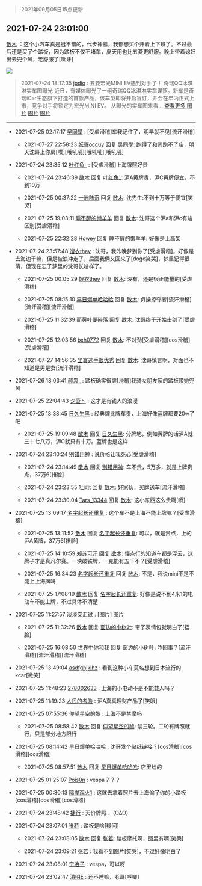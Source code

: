 > 2021年09月05日15点更新
<link rel="stylesheet" href="https://cdn.jsdelivr.net/gh/taotie6/sampleJSON@main/css/photo_show.css">


 ## 2021-07-24 23:01:00 

 [㪚木](https://www.coolapk.com/feed/28649180?shareKey=ZDBhOTk2OTJjYzMyNjEzMTc4MjQ~) ：这个小汽车真是挺不错的，代步神器，我都想买个开着上下班了。不过最后还是买了个踏板，因为踏板不仅不堵车，夏天用也比五菱更舒服。晚上带着媳妇出去兜个风，老舒服了[呲牙] 

<div class="album">
<img class="img-item" src="http://image.coolapk.com/feed/2021/0724/23/1081091_296f58e1_8859_2265@2160x1620.jpeg" />
</div>

> 2021-07-24 18:17:35 
> [jodio](https://www.coolapk.com/feed/28643268?shareKey=MDFkYzA5ZTA5MGRjNjEzMTc4MjQ~) : 五菱宏光MINI EV遇到对手了！ 奇瑞QQ冰淇淋实车图曝光  近日，有媒体曝光了一组奇瑞QQ冰淇淋实车谍照。新车是奇瑞iCar生态旗下打造的首款产品，该车型即将开启盲订，并会在年内正式上市，竞争对手将锁定为宏光MINI EV。  从曝光的实车图来看... <a href="">查看更多</a> 
[图片](http://image.coolapk.com/feed/2021/0724/18/2721938_b578cfed_1852_924@440x320.jpeg)
[图片](http://image.coolapk.com/feed/2021/0724/18/2721938_0eecade8_1852_9242@844x560.png)
[图片](http://image.coolapk.com/feed/2021/0724/18/2721938_2527044f_1852_9244@440x369.jpeg)

 ------- 

- 2021-07-25 02:17:17 [吴同學](uid=1320218) : [受虐滑稽]车我记住了，明早就不见[流汗滑稽] 

    - 2021-07-27 22:58:23 [妖哥occuy](uid=1388591) 回复 [吴同學](uid=1320218): 跑得了和尚跑不了庙，明天沈哥上你房[噗][哦吼吼][哦吼吼][哦吼吼] 

- 2021-07-24 23:35:12 [叶红鱼_](uid=728808) : [受虐滑稽]上海牌照好贵 

    - 2021-07-24 23:46:39 [㪚木](uid=1081091) 回复 [叶红鱼_](uid=728808): 沪A黄牌贵，沪C黄牌便宜，不到10万 

    - 2021-07-25 00:37:22 [一洲陆沉](uid=889471) 回复 [㪚木](uid=1081091): 沈先生:不到十万等于便宜[笑哭] 

    - 2021-07-25 19:03:11 [睡不醒的懒羊羊](uid=4242505) 回复 [㪚木](uid=1081091): 沈哥这个沪a和沪c有啥区别[受虐滑稽] 

    - 2021-07-25 22:32:28 [Howey](uid=2814167) 回复 [睡不醒的懒羊羊](uid=4242505): 好像是上高架 

- 2021-07-24 23:57:48 [馊衣they](uid=3626049) : 沈哥，我昨晚梦到你了[受虐滑稽]，好像是去海边干嘛，但是被浪冲走了，后面我俩又回来了[doge笑哭]，梦里记得很清，但现在忘了梦里的沈哥长啥样了。 

    - 2021-07-25 00:05:29 [馊衣they](uid=3626049) 回复 [㪚木](uid=1081091): 没有，还是很正能量的[受虐滑稽] 

    - 2021-07-25 08:15:10 [早日爆单哈哈哈](uid=2188936) 回复 [㪚木](uid=1081091): 贞操掠夺者[流汗滑稽][流汗滑稽][流汗滑稽] 

    - 2021-07-25 11:32:39 [而黄叶便碎落](uid=2845514) 回复 [㪚木](uid=1081091): 沈哥终于开始击剑了[受虐滑稽] 

    - 2021-07-25 12:03:56 [bxh0772](uid=2553166) 回复 [㪚木](uid=1081091): 不对劲[受虐滑稽][cos滑稽][受虐滑稽] 

    - 2021-07-27 14:56:35 [尘寰选手很优秀](uid=2564009) 回复 [㪚木](uid=1081091): 沈哥慎言啊，对面也不知道是男是女[流汗滑稽] 

- 2021-07-26 18:03:41 [颜袅_](uid=1772233) : 踏板确实很爽[滑稽]我骑女朋友家的踏板带她兜风 

- 2021-07-25 22:04:43 [ジ衮丶](uid=494451) : 这才是有钱人的浪漫 

- 2021-07-25 18:38:45 [日久生黑](uid=1062678) : 经典牌比牌车贵，上海好像蓝牌都要20w了吧 

    - 2021-07-25 19:09:48 [㪚木](uid=1081091) 回复 [日久生黑](uid=1062678): 分牌地，例如黄牌的话沪A就三十七八万，沪C就只有十万。蓝牌也是这样 

- 2021-07-24 23:10:24 [别错用神](uid=1734575) : 说价格让我死心[受虐滑稽] 

    - 2021-07-24 23:14:49 [㪚木](uid=1081091) 回复 [别错用神](uid=1734575): 车不贵，5万多，就是上牌贵点，37万6[捂脸] 

    - 2021-07-24 23:23:55 [吐司t](uid=3079076) 回复 [㪚木](uid=1081091): 好家伙，买牌送车[流汗滑稽] 

    - 2021-07-24 23:30:04 [Tars_13344](uid=1060315) 回复 [㪚木](uid=1081091): 这小东西这么贵啊[喷] 

- 2021-07-25 13:09:17 [名字起长还重复](uid=485854) : 这个车不是上海不能上牌嘛？[受虐滑稽] 

    - 2021-07-25 13:11:52 [㪚木](uid=1081091) 回复 [名字起长还重复](uid=485854): 可以，就是贵点，上的沪A黄牌，37万6[捂脸] 

    - 2021-07-25 14:10:59 [郑苏可汗](uid=678781) 回复 [㪚木](uid=1081091): 懂点行的知道车都是浮云，这牌子才是真凡尔赛。一块破铁牌，一克能有五千不？[受虐滑稽] 

    - 2021-07-25 16:34:23 [名字起长还重复](uid=485854) 回复 [㪚木](uid=1081091): 不是，我说mini不是不能上上海牌吗 

    - 2021-07-25 17:08:19 [㪚木](uid=1081091) 回复 [名字起长还重复](uid=485854): 好像是说不到4米1的电动车不能上牌，不过具体不清楚 

- 2021-07-25 11:27:57 [淡淡交汇过](uid=11453362) : [图片] [图片](http://image.coolapk.com/feed/2021/0725/11/11453362_ddeee66e_3676_3144@1080x2400.jpeg)

    - 2021-07-25 11:32:26 [㪚木](uid=1081091) 回复 [窗边的小树叶](uid=11453362): 带了表情包就明白了[捂脸] 

    - 2021-07-25 16:08:50 [世界中你和我](uid=3126928) 回复 [窗边的小树叶](uid=11453362): 咋回事？[流汗滑稽][流汗滑稽][流汗滑稽] 

- 2021-07-25 13:49:04 [asdfghjklhz](uid=2122254) : 看到这种小车莫名想到日本流行的kcar[微笑] 

- 2021-07-25 11:48:23 [278002633](uid=130056) : 上海的小电动不是不能载人吗？ 

- 2021-07-25 11:19:23 [人民的考验](uid=3535328) : 沪A真真理财产品了[笑眼] 

- 2021-07-25 07:55:36 [仰望星空的黎](uid=1961388) : 上海不是禁摩吗 

    - 2021-07-25 08:58:42 [㪚木](uid=1081091) 回复 [仰望星空的黎](uid=1961388): 禁三轮。二轮有牌照就行，只是部分地方限行 

- 2021-07-25 08:14:42 [早日爆单哈哈哈](uid=2188936) : 沈哥发个贴纸链接？[cos滑稽][cos滑稽][cos滑稽] 

    - 2021-07-25 08:57:51 [㪚木](uid=1081091) 回复 [早日爆单哈哈哈](uid=2188936): 店里给的 

- 2021-07-25 01:25:07 [Pois0n](uid=1096834) : vespa？？？ 

- 2021-07-25 00:30:13 [隔岸观火1](uid=1428246) : 这就去拿着照片去上海偷了你的小踏板[cos滑稽][cos滑稽][cos滑稽] 

- 2021-07-24 23:48:42 [捷行](uid=1629443) : 天价牌照  、(O∆O) 

- 2021-07-24 23:07:01 [张若](uid=996034) : 踏板是啥[疑问] 

    - 2021-07-24 23:08:05 [㪚木](uid=1081091) 回复 [张若](uid=996034): 踏板摩托啊，图里有啊[笑哭] 

    - 2021-07-24 23:09:21 [张若](uid=996034) : 我看不到图片[笑哭]，不过好像明白了 

- 2021-07-24 23:08:01 [宁冶子](uid=905822) : vespa，可以呀 

- 2021-07-24 23:02:47 [清明E](uid=1792072) : 还不睡嘛，老哥[哼唧] 

